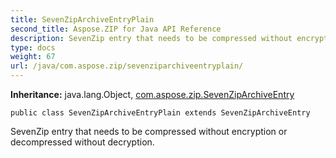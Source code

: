 ```yaml
---
title: SevenZipArchiveEntryPlain
second_title: Aspose.ZIP for Java API Reference
description: SevenZip entry that needs to be compressed without encryption or decompressed without decryption.
type: docs
weight: 67
url: /java/com.aspose.zip/sevenziparchiveentryplain/
---
```


**Inheritance:**
java.lang.Object, [com.aspose.zip.SevenZipArchiveEntry](../../com.aspose.zip/sevenziparchiveentry)
```
public class SevenZipArchiveEntryPlain extends SevenZipArchiveEntry
```

SevenZip entry that needs to be compressed without encryption or decompressed without decryption.
